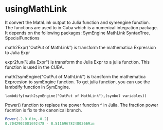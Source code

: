 # usingMathLink
It convert the MathLink output to Julia function and symengine function. 
The functions are used to in Cuba which is a numerical integration package.
It depends on the following packages: SymEngine MathLink SyntaxTree, SpecialFunctions

math2Expr("OutPut of MathLink") is transform the mathematica Expression to Julia Expr

expr2fun("Julia Expr") is transform the Julia Expr to a julia function. This function is used in the CUBA.

math2symEngine("OutPut of MathLink") is transform the mathematica Expreesion to symEngine function. To get julia function, you can use the lambdify function in SymEngine.

```lambdify(math2symEngine("OutPut of MathLink"),(symbol variables)) ```

Power() function to replace the power function ^ in Julia. The fraction power fucntion is fix to the canonical branch.
```julia
Power(-2-0.0im,-0.2)
0.7042902001692478 - 0.5116967824803669im
```

